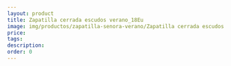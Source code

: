 ```yaml
---
layout: product
title: Zapatilla cerrada escudos verano_18Eu
image: img/productos/zapatilla-senora-verano/Zapatilla cerrada escudos verano_18Eu.webp
price: 
tags: 
description: 
order: 0
---
```

